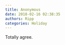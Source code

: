 ```yaml
---
title: Anonymous
date: 2018-02-16 02:38:35
authors: Ripp
categories: Holiday
---
```


 Totally agree.